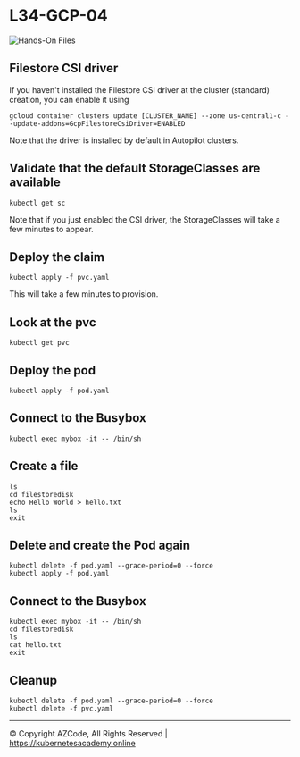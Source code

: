 # L34-GCP-04

![Hands-On Files](https://kubernetesacademy.online/wp-content/uploads/2021/06/checked-files-50px.png)

## Filestore CSI driver

If you haven't installed the Filestore CSI driver at the cluster (standard) creation, you can enable it using

    gcloud container clusters update [CLUSTER_NAME] --zone us-central1-c --update-addons=GcpFilestoreCsiDriver=ENABLED

Note that the driver is installed by default in Autopilot clusters.

## Validate that the default StorageClasses are available

    kubectl get sc

Note that if you just enabled the CSI driver, the StorageClasses will take a few minutes to appear.

## Deploy the claim

    kubectl apply -f pvc.yaml

This will take a few minutes to provision.

## Look at the pvc

    kubectl get pvc

## Deploy the pod

    kubectl apply -f pod.yaml

## Connect to the Busybox

    kubectl exec mybox -it -- /bin/sh

## Create a file

    ls
    cd filestoredisk
    echo Hello World > hello.txt
    ls
    exit

## Delete and create the Pod again

    kubectl delete -f pod.yaml --grace-period=0 --force
    kubectl apply -f pod.yaml

## Connect to the Busybox

    kubectl exec mybox -it -- /bin/sh
    cd filestoredisk
    ls
    cat hello.txt
    exit

## Cleanup

    kubectl delete -f pod.yaml --grace-period=0 --force
    kubectl delete -f pvc.yaml

---

© Copyright AZCode, All Rights Reserved | https://kubernetesacademy.online